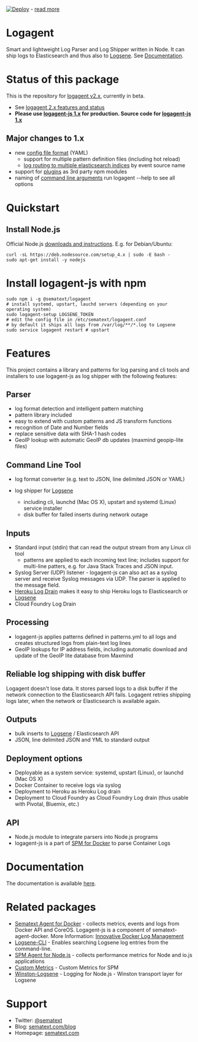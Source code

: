 [![Deploy](https://www.herokucdn.com/deploy/button.png)](https://heroku.com/deploy?template=https://github.com/sematext/logagent-js) - [read more](http://blog.sematext.com/2016/02/18/how-to-ship-heroku-logs-to-logsene-managed-elk-stack/)

# Logagent

Smart and lightweight Log Parser and Log Shipper written in Node. It can ship logs to Elasticsearch and thus also to [Logsene](http://www.sematext.com/logsene/). See [Documentation](http://sematext.github.io/logagent-js/).

# Status of this package

This is the repository for [logagent v2.x](https://github.com/sematext/logagent-js), currently in beta. 
- See [logagent 2.x features and status](https://github.com/sematext/logagent-js/milestone/1)
- **Please use [logagent-js 1.x](https://www.npmjs.com/package/logagent-js) for production. 
Source code for [logagent-js 1.x](https://github.com/sematext/logagent-js/tree/1.x)**

## Major changes to 1.x
- new [config file format](http://sematext.github.io/logagent-js/config-file) (YAML)
   - support for multiple pattern definition files (including hot reload)
   - [log routing to multiple elasticsearch indices](http://sematext.github.io/logagent-js/config-file/#section-output) by event source name 
- support for [plugins](http://sematext.github.io/logagent-js/plugins/) as 3rd party npm modules
- naming of [command line arguments](http://sematext.github.io/logagent-js/cli-parameters/) run logagent --help to see all options

# Quickstart 

## Install Node.js 

Official Node.js [downloads and instructions](https://nodejs.org/en/download/).
E.g. for Debian/Ubuntu:
```
curl -sL https://deb.nodesource.com/setup_4.x | sudo -E bash -
sudo apt-get install -y nodejs
```

# Install logagent-js with npm
```
sudo npm i -g @sematext/logagent 
# install systemd, upstart, lauchd servers (depending on your operating system)
sudo logagent-setup LOGSENE_TOKEN
# edit the config file in /etc/sematext/logagent.conf
# by default it ships all logs from /var/log/**/*.log to Logsene
sudo service logagent restart # upstart
```

# Features

This project contains a library and patterns for log parsing and cli tools and installers to use logagent-js as log shipper with the following features: 

## Parser
- log format detection and intelligent pattern matching 
- pattern library included 
- easy to extend with custom patterns and JS transform functions
- recognition of Date and Number fields
- replace sensitive data with SHA-1 hash codes
- GeoIP lookup with automatic GeoIP db updates (maxmind geopip-lite files)

## Command Line Tool

- log format converter (e.g. text to JSON, line delimited JSON or YAML)
- log shipper for [Logsene](http://www.sematext.com/logsene/)

  - including cli, launchd (Mac OS X), upstart and systemd (Linux) service installer
  - disk buffer for failed inserts during network outage

## Inputs
- Standard input (stdin) that can read the output stream from any Linux cli tool
  - patterns are applied to each incoming text line; includes support for multi-line patters, e.g. for Java Stack Traces and JSON input.
- Syslog Server (UDP) listener - logagent-js can also act as a syslog server and receive Syslog messages via UDP. The parser is applied to the message field. 
- [Heroku Log Drain](https://github.com/sematext/logagent-js#logagent-as-heroku-log-drain) makes it easy to ship Heroku logs to Elasticsearch or [Logsene](http://www.sematext.com/logsene/)
- Cloud Foundry Log Drain

## Processing
- logagent-js applies patterns defined in patterns.yml to all logs and creates structured logs from plain-text log lines
- GeoIP lookups for IP address fields, including automatic download and update of the GeoIP lite database from Maxmind

## Reliable log shipping with disk buffer

Logagent doesn't lose data.  It stores parsed logs to a disk buffer if the network connection to the Elasticsearch API fails.  Logagent retries shipping logs later, when the network or Elasticsearch is available again.  

## Outputs
- bulk inserts to [Logsene](http://sematext.com/logsene) / Elasticsearch API
- JSON, line delimited JSON and YML to standard output  

## Deployment options
- Deployable as a system service: systemd, upstart (Linux), or launchd (Mac OS X)
- Docker Container to receive logs via syslog
- Deployment to Heroku as Heroku Log drain
- Deployment to Cloud Foundry as Cloud Foundry Log drain (thus usable with Pivotal, Bluemix, etc.)

## API 
- Node.js module to integrate parsers into Node.js programs
- logagent-js is a part of [SPM for Docker](https://github.com/sematext/sematext-agent-docker) to parse Container Logs


# Documentation

The documentation is available [here](http://sematext.github.io/logagent-js/). 



# Related packages

- [Sematext Agent for Docker](https://github.com/sematext/sematext-agent-docker) - collects metrics, events and logs from Docker API and CoreOS. Logagent-js is a component of sematext-agent-docker. More Information: [Innovative Docker Log Management](http://blog.sematext.com/2015/08/12/docker-log-management/)
- [Logsene-CLI](https://github.com/sematext/logsene-cli) - Enables searching Logsene log entries from the command-line. 
- [SPM Agent for Node.js](https://github.com/sematext/spm-agent-nodejs) - collects performance metrics for Node and io.js applications
- [Custom Metrics](https://github.com/sematext/spm-metrics-js) - Custom Metrics for SPM 
- [Winston-Logsene](https://github.com/sematext/winston-logsene) - Logging for Node.js - Winston transport layer for Logsene

# Support 

- Twitter: [@sematext](http://twitter.com/sematext)
- Blog: [sematext.com/blog](http://sematext.com/blog)
- Homepage: [sematext.com](http://sematext.com)
